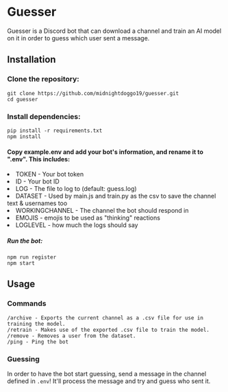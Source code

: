 # Guesser
Guesser is a Discord bot that can download a channel and train an AI model on it in order to guess which user sent a message.

## Installation

### Clone the repository:

    git clone https://github.com/midnightdoggo19/guesser.git
    cd guesser

### Install dependencies:

    pip install -r requirements.txt
    npm install

#### Copy example.env and add your bot's information, and rename it to ".env". This includes:
<li>TOKEN - Your bot token</li>
<li>ID - Your bot ID</li>
<li>LOG - The file to log to (default: guess.log)</li>
<li>DATASET - Used by main.js and train.py as the csv to save the channel text & usernames too</li>
<li>WORKINGCHANNEL - The channel the bot should respond in</li>
<li>EMOJIS - emojis to be used as "thinking" reactions</li>
<li>LOGLEVEL - how much the logs should say</li>

##### Run the bot:

    npm run register
    npm start

## Usage
### Commands
    /archive - Exports the current channel as a .csv file for use in training the model.
    /retrain - Makes use of the exported .csv file to train the model.
    /remove - Removes a user from the dataset.
    /ping - Ping the bot

### Guessing
In order to have the bot start guessing, send a message in the channel defined in `.env`! It'll process the message and try and guess who sent it.

